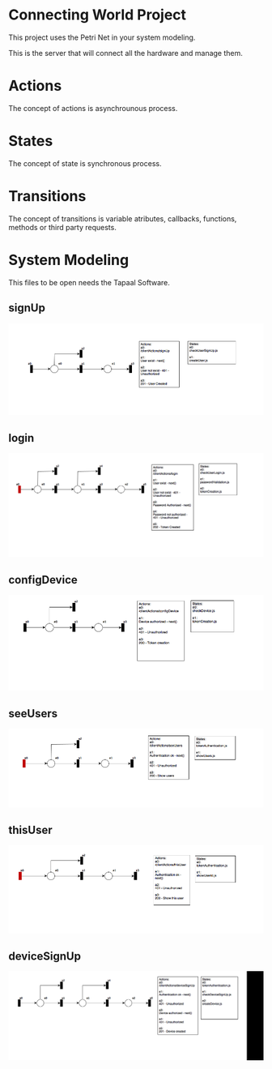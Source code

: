 # Connecting World Project
This project uses the Petri Net in your system modeling.

This is the server that will connect all the hardware and manage them.

# Actions
The concept of actions is asynchrounous process.

# States
The concept of state is synchronous process.

# Transitions
The concept of transitions is variable atributes, callbacks, functions, methods or third party requests.

# System Modeling 
This files to be open needs the Tapaal Software.

## signUp
![alt tag](systemModeling/images/signUp.png)

## login
![alt tag](systemModeling/images/login.png)

## configDevice
![alt tag](systemModeling/images/configDevice.png)

## seeUsers
![alt tag](systemModeling/images/seeUsers.png)

## thisUser
![alt tag](systemModeling/images/thisUser.png)

## deviceSignUp
![alt tag](systemModeling/images/deviceSignUp.png)

